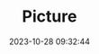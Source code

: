 ---
weight: 1
images:
- /images/edited/262.jpeg
title: Picture
date: 2023-10-28 09:32:44
tags: [luminarneo,work,ilce7m3]
---
